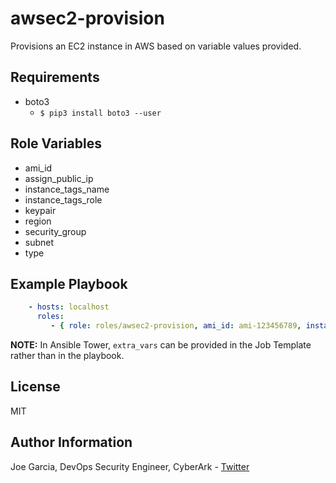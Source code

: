 awsec2-provision
=========

Provisions an EC2 instance in AWS based on variable values provided.

Requirements
------------

* boto3
  * `$ pip3 install boto3 --user`

Role Variables
--------------

* ami_id
* assign_public_ip
* instance_tags_name
* instance_tags_role
* keypair
* region
* security_group
* subnet
* type

Example Playbook
----------------

```yaml
    - hosts: localhost
      roles:
         - { role: roles/awsec2-provision, ami_id: ami-123456789, instance_tags_name: Ubuntu Client, instance_tags_role: client_ubuntu }
```

**NOTE:** In Ansible Tower, `extra_vars` can be provided in the Job Template rather than in the playbook.

License
-------

MIT

Author Information
------------------

Joe Garcia, DevOps Security Engineer, CyberArk - [Twitter](https://twitter.com/Joe_Garcia)
